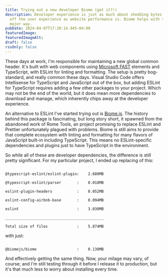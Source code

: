 ```yaml
---
title: Trying out a new developer Biome (get it?!)
description: Developer experience is just as much about shedding bytes and time
  off the user experience as website performance is. Biome helps with that in a
  major way.
pubDate: 2024-04-07T17:20:14.945-04:00
featuredImage:
featuredImageAlt:
draft: false
rssOnly: false
---
```

These days at work, I'm responsible for maintaining a new global common header. It's built with web components using [Microsoft FAST](https://www.fast.design/) elements and TypeScript, with ESLint for linting and formatting. The setup is pretty bog-standard, and really common these days. Visual Studio Code offers Intellisense for TypeScript and JavaScript out of the box, but adding ESLint for TypeScript requires adding a few other packages to your project. Which may not be the end of the world, but it does mean more dependencies to download and manage, which inherently chips away at the developer experience.

An alternative to ESLint I've started trying out is [Biome.js](https://www.biomejs.dev). The history behind this package is fascinating, but long story short, it spawned from the abandoned work of Rome Tools, an project promising to replace ESLint and Prettier unfortunately plagued with problems. Biome is still aims to provide that complete ecosystem with linting and formatting for many flavors of JavaScript built-in including TypeScript. This means no ESLint-specific dependencies and plugins just to have TypeScript in the environment.

So while all of these are developer dependencies, the difference is still pretty significant. For my particular project, I ended up replacing of this:

```

@typescript-eslint/eslint-plugin:    2.680MB

@typescript-eslint/parser       :    0.018MB

eslint-plugin-headers           :    0.052MB

eslint-config-airbnb-base       :    0.094MB

eslint                          :    3.030MB

____________________________________________

Total size of files             :    5.874MB

```

with just:

```

@biomejs/biome                  :    0.130MB

```

And effectively getting the same thing. Now, your milage may vary, of course; and I'm still testing through it before I release it to production, but it's that much less to worry about installing every time.
